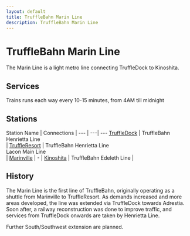 ```yaml
---
layout: default
title: TruffleBahn Marin Line
description: TruffleBahn Marin Line
---
```


# TruffleBahn Marin Line
The Marin Line is a light metro line connecting TruffleDock to Kinoshita.

## Services
Trains runs each way every 10-15 minutes, from 4AM till midnight

## Stations

Station Name | Connections |
--- | ---| ---
[TruffleDock](/rail-stations/truffledock) | TruffleBahn Henrietta Line<br> | 
[TruffleResort](/rail-stations/truffleresort) | TruffleBahn Henrietta Line<br> Lacon Main Line <br>| 
[Marinville](/rail-stations/marinville) | - | 
[Kinoshita](/rail-stations/kinoshita) | TruffleBahn Edeleth Line | 

## History
The Marin Line is the first line of TruffleBahn, originally operating as a shuttle from Marinville to TruffleResort. As demands increased and more areas developed, the line was extended via TruffleDock towards Adrestia. Soon after, a railway reconstruction was done to improve traffic, and services from TruffleDock onwards are taken by Henrietta Line. 

Further South/Southwest extension are planned.
